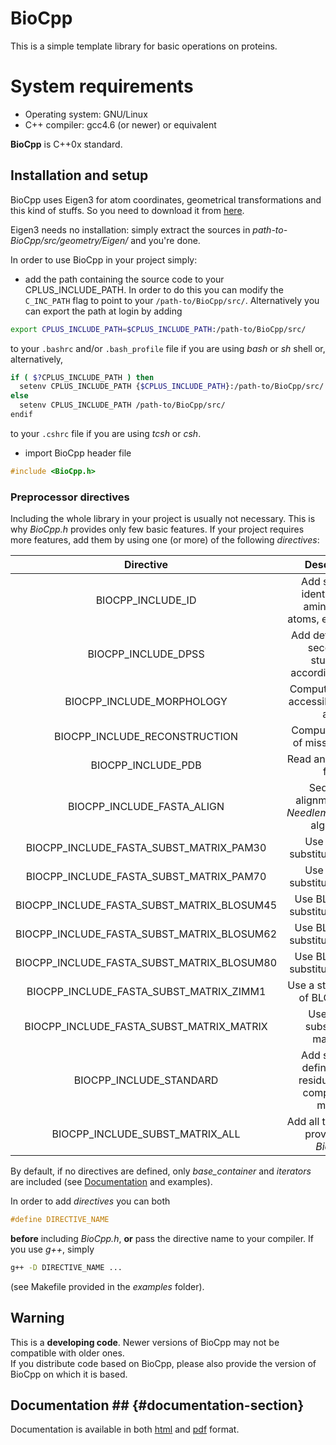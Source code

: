 # BioCpp #

This is a simple template library for basic operations on proteins. 

# System requirements #

+ Operating system: GNU/Linux
+ C++ compiler: gcc4.6 (or newer) or equivalent

**BioCpp** is C++0x standard.

## Installation and setup ##

BioCpp uses Eigen3 for atom coordinates, geometrical transformations and this 
kind of stuffs. So you need to download it from [here](http://eigen.tuxfamily.org/).  

Eigen3 needs no installation: simply extract the sources in 
*path-to-BioCpp/src/geometry/Eigen/* and you're done.  

In order to use BioCpp in your project simply:

+ add the path containing the source code to your CPLUS_INCLUDE_PATH. In order 
to do this you can modify the `C_INC_PATH` flag to point to your 
`/path-to/BioCpp/src/`. Alternatively you can export the path at login by adding
```bash
export CPLUS_INCLUDE_PATH=$CPLUS_INCLUDE_PATH:/path-to/BioCpp/src/
``` 
to your `.bashrc` and/or `.bash_profile` file if you are using *bash* or *sh* 
shell or, alternatively,
```bash
if ( $?CPLUS_INCLUDE_PATH ) then
  setenv CPLUS_INCLUDE_PATH {$CPLUS_INCLUDE_PATH}:/path-to/BioCpp/src/
else
  setenv CPLUS_INCLUDE_PATH /path-to/BioCpp/src/
endif
```
to your `.cshrc` file if you are using *tcsh* or *csh*.

+ import BioCpp header file
```c++
#include <BioCpp.h>
```

### Preprocessor directives ###

Including the whole library in your project is usually not necessary. This is why
*BioCpp.h* provides only few basic features. If your project requires more features, 
add them by using one (or more) of the following *directives*:  

| Directive                                       | Description                                                    |
| :---------------------------------------------: | :------------------------------------------------------------: |
| BIOCPP\_INCLUDE\_ID                             | Add standard identifiers for amino acids, atoms, elements, ... |
| BIOCPP\_INCLUDE\_DPSS                           | Add definitions of secondary stuctures according to dssp       |
| BIOCPP\_INCLUDE\_MORPHOLOGY                     | Compute solvent-accessible surface area                        |
| BIOCPP\_INCLUDE\_RECONSTRUCTION                 | Compute position of missing atoms                              |
| BIOCPP\_INCLUDE\_PDB                            | Read and write *pdb* files                                     |
| BIOCPP\_INCLUDE\_FASTA_ALIGN                    | Sequence alignment using *NeedlemanWunsch* algorithm           |
| BIOCPP\_INCLUDE\_FASTA\_SUBST\_MATRIX\_PAM30    | Use PAM30 substitution matrix                                  |
| BIOCPP\_INCLUDE\_FASTA\_SUBST\_MATRIX\_PAM70    | Use PAM70 substitution matrix                                  |
| BIOCPP\_INCLUDE\_FASTA\_SUBST\_MATRIX\_BLOSUM45 | Use BLOSUM45 substitution matrix                               |
| BIOCPP\_INCLUDE\_FASTA\_SUBST\_MATRIX\_BLOSUM62 | Use BLOSUM62 substitution matrix                               |
| BIOCPP\_INCLUDE\_FASTA\_SUBST\_MATRIX\_BLOSUM80 | Use BLOSUM80 substitution matrix                               |
| BIOCPP\_INCLUDE\_FASTA\_SUBST\_MATRIX\_ZIMM1    | Use a strict version of BLOSUM62                               |
| BIOCPP\_INCLUDE\_FASTA\_SUBST\_MATRIX\_MATRIX   | Use all the substitution matrices                              |
| BIOCPP\_INCLUDE\_STANDARD                       | Add standard definitions of residue, chain, complex and moiety |
| BIOCPP\_INCLUDE\_SUBST\_MATRIX\_ALL             | Add all the features provided by *BioCpp*                      |

By default, if no directives are defined, only *base_container* and *iterators* 
are included (see [Documentation](#documentation-section) and examples).  

In order to add *directives* you can both  
```c++
#define DIRECTIVE_NAME
```  
**before** including *BioCpp.h*, **or** pass the directive name to your compiler.
If you use *g++*, simply  
```bash
g++ -D DIRECTIVE_NAME ...
```  
(see Makefile provided in the *examples* folder).

## Warning ##

This is a **developing code**. Newer versions of BioCpp may not be compatible with
older ones.  
If you distribute code based on BioCpp, please also provide the version of 
BioCpp on which it is based.  

## Documentation ## {#documentation-section}

Documentation is available in both [html](http://biocpp.zimlotech.com/html/) and 
[pdf](http://biocpp.zimlotech.com/pdf/refman.pdf) format.
